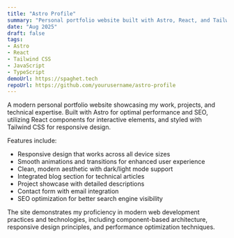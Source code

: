 ```yaml
---
title: "Astro Profile"
summary: "Personal portfolio website built with Astro, React, and Tailwind CSS"
date: "Aug 2025"
draft: false
tags:
- Astro
- React
- Tailwind CSS
- JavaScript
- TypeScript
demoUrl: https://spaghet.tech
repoUrl: https://github.com/yourusername/astro-profile
---
```


A modern personal portfolio website showcasing my work, projects, and technical expertise. Built with Astro for optimal performance and SEO, utilizing React components for interactive elements, and styled with Tailwind CSS for responsive design.

Features include:
- Responsive design that works across all device sizes
- Smooth animations and transitions for enhanced user experience
- Clean, modern aesthetic with dark/light mode support
- Integrated blog section for technical articles
- Project showcase with detailed descriptions
- Contact form with email integration
- SEO optimization for better search engine visibility

The site demonstrates my proficiency in modern web development practices and technologies, including component-based architecture, responsive design principles, and performance optimization techniques.
